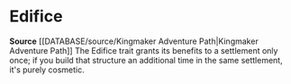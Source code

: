 ﻿---
id: '445'
name: Edifice
rarity: Common
rus_type_level: null
source: '[[DATABASE/source/Kingmaker Adventure Path|Kingmaker Adventure Path]]'
trait:
- Edifice
type: Trait

---
# Edifice

**Source** [[DATABASE/source/Kingmaker Adventure Path|Kingmaker Adventure Path]]
The Edifice trait grants its benefits to a settlement only once; if you build that structure an additional time in the same settlement, it's purely cosmetic.